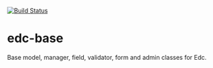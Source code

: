 [![Build Status](https://travis-ci.org/botswana-harvard/edc-base.svg?branch=develop)](https://travis-ci.org/botswana-harvard/edc-base)

# edc-base

Base model, manager, field, validator, form and admin classes for Edc. 
